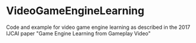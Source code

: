# VideoGameEngineLearning
Code and example for video game engine learning as described in the 2017 IJCAI paper "Game Engine Learning from Gameplay Video"
